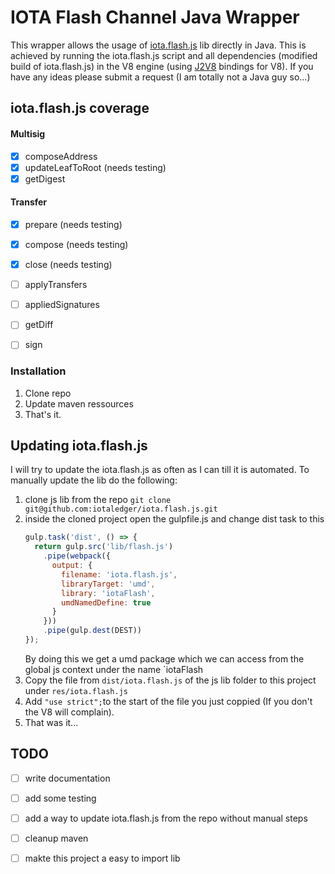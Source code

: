 # IOTA Flash Channel Java Wrapper

This wrapper allows the usage of [iota.flash.js](https://github.com/iotaledger/iota.flash.js) lib directly in Java. This is achieved by running the iota.flash.js script and all dependencies (modified build of iota.flash.js) in the V8 engine (using [J2V8](https://github.com/eclipsesource/J2V8) bindings for V8). 
If you have any ideas please submit a request (I am totally not a Java guy so...)



## iota.flash.js coverage

#### Multisig
- [x] composeAddress
- [x] updateLeafToRoot (needs testing)
- [x] getDigest

#### Transfer
- [x] prepare (needs testing)
- [x] compose (needs testing)
- [x] close (needs testing)
- [ ] applyTransfers
- [ ] appliedSignatures 
- [ ] getDiff 
- [ ] sign 



### Installation

1. Clone repo
2. Update maven ressources
3. That's it.



## Updating iota.flash.js
I will try to update the iota.flash.js as often as I can till it is automated.
To manually update the lib do the following:

1. clone js lib from the repo  `git clone git@github.com:iotaledger/iota.flash.js.git`
2. inside the cloned project open the gulpfile.js and change dist task to this
    ```javascript
    gulp.task('dist', () => {
      return gulp.src('lib/flash.js')
        .pipe(webpack({
          output: {
            filename: 'iota.flash.js',
            libraryTarget: 'umd',
            library: 'iotaFlash',
            umdNamedDefine: true
          }
        }))
        .pipe(gulp.dest(DEST))
    });
    ```
    By doing this we get a umd package which we can access from the global js context under the name `iotaFlash
3. Copy the file from `dist/iota.flash.js` of the js lib folder to this project under `res/iota.flash.js`
4. Add `"use strict";`to the start of the file you just coppied (If you don't the V8 will complain).
5. That was it...



## TODO

- [ ] write documentation  
- [ ] add some testing
- [ ] add a way to update iota.flash.js from the repo without manual steps
- [ ] cleanup maven
- [ ] makte this project a easy to import lib


